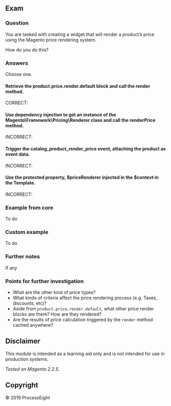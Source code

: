 ## Exam

### Question

You are tasked with creating a widget that will render a product’s price using the Magento price rendering system. 

How do you do this?

### Answers

Choose one.

#### Retrieve the product.price.render.default block and call the render method.

CORRECT: 

#### Use dependency injection to get an instance of the Magento\Framework\Pricing\Renderer class and call the renderPrice method.

INCORRECT: 

#### Trigger the catalog_product_render_price event, attaching the product as event data.

INCORRECT:  

#### Use the protected property, $priceRenderer injected in the $context in the Template.

INCORRECT:  

### Example from core
To do

### Custom example
To do

### Further notes
If any

### Points for further investigation
- What are the other kind of price types?
- What kinds of criteria affect the price rendering process (e.g. Taxes, discounts, etc)?
- Aside from `product.price.render.default`, what other price render blocks are there? How are they rendered?
- Are the results of price calculation triggered by the `render` method cached anywhere?

## Disclaimer
This module is intended as a learning aid only and is not intended for use in production systems.

_Tested on Magento 2.2.5._

## Copyright
&copy; 2019 ProcessEight
